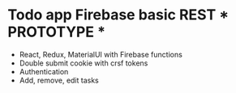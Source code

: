 # Todo app Firebase basic REST * PROTOTYPE *

* React, Redux, MaterialUI with Firebase functions
* Double submit cookie with crsf tokens
* Authentication
* Add, remove, edit tasks
